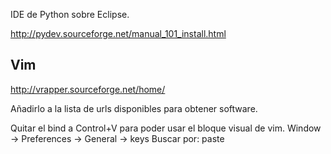 IDE de Python sobre Eclipse.

http://pydev.sourceforge.net/manual_101_install.html


## Vim ##
http://vrapper.sourceforge.net/home/

Añadirlo a la lista de urls disponibles para obtener software.

Quitar el bind a Control+V para poder usar el bloque visual de vim.
Window -> Preferences -> General -> keys
Buscar por: paste
